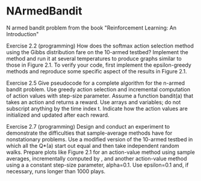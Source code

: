 # NArmedBandit
N armed bandit problem from the book "Reinforcement Learning: An Introduction"

Exercise 2.2 (programming)   How does the softmax action selection method using the Gibbs distribution fare on the 10-armed testbed? Implement the method and run it at several temperatures to produce graphs similar to those in Figure  2.1. To verify your code, first implement the epsilon-greedy methods and reproduce some specific aspect of the results in Figure  2.1.

Exercise 2.5   Give pseudocode for a complete algorithm for the n-armed bandit problem. Use greedy action selection and incremental computation of action values with  step-size parameter. Assume a function bandit(a) that takes an action and returns a reward. Use arrays and variables; do not subscript anything by the time index t. Indicate how the action values are initialized and updated after each reward.

Exercise 2.7 (programming)   Design and conduct an experiment to demonstrate the difficulties that sample-average methods have for nonstationary problems. Use a modified version of the 10-armed testbed in which all the Q*(a) start out equal and then take independent random walks. Prepare plots like Figure  2.1 for an action-value method using sample averages, incrementally computed by , and another action-value method using a a constant step-size parameter, alpha=0.1. Use epsilon=0.1 and, if necessary, runs longer than 1000 plays.

